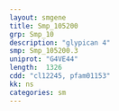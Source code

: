 ```yaml
---
layout: smgene
title: Smp_105200
grp: Smp_10
description: "glypican 4"
smp: Smp_105200.3
uniprot: "G4VE44"
length:  1326
cdd: "cl12245, pfam01153"
kk: ns
categories: sm
---
```

